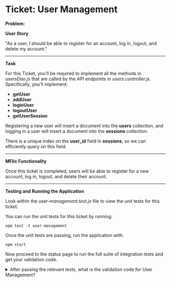 Ticket: User Management
=======================

**Problem:**

**User Story**

"As a user, I should be able to register for an account, log in, logout, and delete my account."

---

**Task**

For this Ticket, you'll be required to implement all the methods in _usersDao.js_ that are called by the API endpoints in _users.controller.js_. Specifically, you'll implement:

- **getUser**
- **addUser**
- **loginUser**
- **logoutUser**
- **getUserSession**

Registering a new user will insert a document into the **users** collection, and logging in a user will insert a document into the **sessions** collection.

There is a unique index on the **user_id** field in **sessions**, so we can efficiently query on this field.

---

**MFlix Functionality**

Once this ticket is completed, users will be able to register for a new account, log in, logout, and delete their account.

---

**Testing and Running the Application**

Look within the _user-management.test.js_ file to view the unit tests for this ticket.

You can run the unit tests for this ticket by running:

```
npm test -t user-management
```

Once the unit tests are passing, run the application with:

```
npm start
```

Now proceed to the status page to run the full suite of integration tests and get your validation code.

<details> 
  <summary>After passing the relevant tests, what is the validation code for User Management?</summary>
   Answer: 5a8d8ee2f9588ca2701894be
</details>